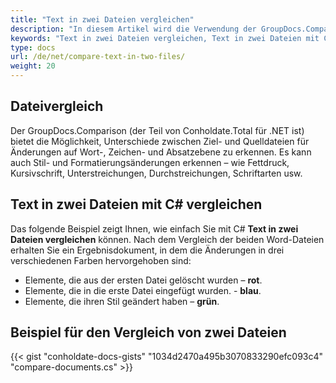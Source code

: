 ```yaml
---
title: "Text in zwei Dateien vergleichen"
description: "In diesem Artikel wird die Verwendung der GroupDocs.Comparison-API (die Teil von Conholdate.Total für .NET ist) zum Vergleichen von Text in zwei Dateien erläutert."
keywords: "Text in zwei Dateien vergleichen, Text in zwei Dateien mit C# vergleichen"
type: docs
url: /de/net/compare-text-in-two-files/
weight: 20
---
```

## Dateivergleich

Der GroupDocs.Comparison (der Teil von Conholdate.Total für .NET ist) bietet die Möglichkeit, Unterschiede zwischen Ziel- und Quelldateien für Änderungen auf Wort-, Zeichen- und Absatzebene zu erkennen. Es kann auch Stil- und Formatierungsänderungen erkennen – wie Fettdruck, Kursivschrift, Unterstreichungen, Durchstreichungen, Schriftarten usw.

## Text in zwei Dateien mit C# vergleichen

Das folgende Beispiel zeigt Ihnen, wie einfach Sie mit C# **Text in zwei Dateien vergleichen** können.
Nach dem Vergleich der beiden Word-Dateien erhalten Sie ein Ergebnisdokument, in dem die Änderungen in drei verschiedenen Farben hervorgehoben sind:

- Elemente, die aus der ersten Datei gelöscht wurden – **rot**.
- Elemente, die in die erste Datei eingefügt wurden. - **blau**.
- Elemente, die ihren Stil geändert haben – **grün**.



## Beispiel für den Vergleich von zwei Dateien

{{< gist "conholdate-docs-gists" "1034d2470a495b3070833290efc093c4" "compare-documents.cs" >}}


